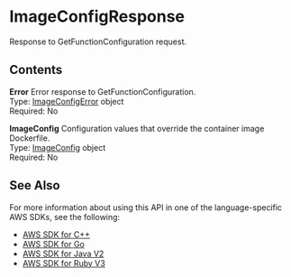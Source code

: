 # ImageConfigResponse<a name="API_ImageConfigResponse"></a>

Response to GetFunctionConfiguration request\.

## Contents<a name="API_ImageConfigResponse_Contents"></a>

 **Error**   <a name="SSS-Type-ImageConfigResponse-Error"></a>
Error response to GetFunctionConfiguration\.  
Type: [ImageConfigError](API_ImageConfigError.md) object  
Required: No

 **ImageConfig**   <a name="SSS-Type-ImageConfigResponse-ImageConfig"></a>
Configuration values that override the container image Dockerfile\.  
Type: [ImageConfig](API_ImageConfig.md) object  
Required: No

## See Also<a name="API_ImageConfigResponse_SeeAlso"></a>

For more information about using this API in one of the language\-specific AWS SDKs, see the following:
+  [AWS SDK for C\+\+](https://docs.aws.amazon.com/goto/SdkForCpp/lambda-2015-03-31/ImageConfigResponse) 
+  [AWS SDK for Go](https://docs.aws.amazon.com/goto/SdkForGoV1/lambda-2015-03-31/ImageConfigResponse) 
+  [AWS SDK for Java V2](https://docs.aws.amazon.com/goto/SdkForJavaV2/lambda-2015-03-31/ImageConfigResponse) 
+  [AWS SDK for Ruby V3](https://docs.aws.amazon.com/goto/SdkForRubyV3/lambda-2015-03-31/ImageConfigResponse) 